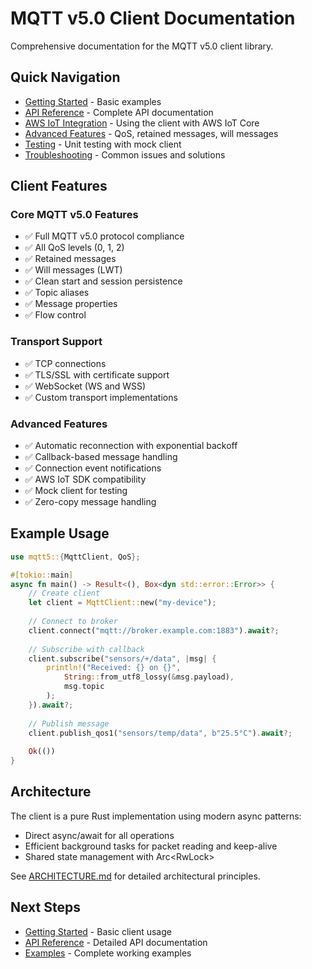 # MQTT v5.0 Client Documentation

Comprehensive documentation for the MQTT v5.0 client library.

## Quick Navigation

- [Getting Started](getting-started.md) - Basic examples
- [API Reference](api-reference.md) - Complete API documentation
- [AWS IoT Integration](aws-iot.md) - Using the client with AWS IoT Core
- [Advanced Features](advanced-features.md) - QoS, retained messages, will messages
- [Testing](testing.md) - Unit testing with mock client
- [Troubleshooting](troubleshooting.md) - Common issues and solutions

## Client Features

### Core MQTT v5.0 Features
- ✅ Full MQTT v5.0 protocol compliance
- ✅ All QoS levels (0, 1, 2)
- ✅ Retained messages
- ✅ Will messages (LWT)
- ✅ Clean start and session persistence
- ✅ Topic aliases
- ✅ Message properties
- ✅ Flow control

### Transport Support
- ✅ TCP connections
- ✅ TLS/SSL with certificate support
- ✅ WebSocket (WS and WSS)
- ✅ Custom transport implementations

### Advanced Features
- ✅ Automatic reconnection with exponential backoff
- ✅ Callback-based message handling
- ✅ Connection event notifications
- ✅ AWS IoT SDK compatibility
- ✅ Mock client for testing
- ✅ Zero-copy message handling

## Example Usage

```rust
use mqtt5::{MqttClient, QoS};

#[tokio::main]
async fn main() -> Result<(), Box<dyn std::error::Error>> {
    // Create client
    let client = MqttClient::new("my-device");
    
    // Connect to broker
    client.connect("mqtt://broker.example.com:1883").await?;
    
    // Subscribe with callback
    client.subscribe("sensors/+/data", |msg| {
        println!("Received: {} on {}", 
            String::from_utf8_lossy(&msg.payload),
            msg.topic
        );
    }).await?;
    
    // Publish message
    client.publish_qos1("sensors/temp/data", b"25.5°C").await?;
    
    Ok(())
}
```

## Architecture

The client is a pure Rust implementation using modern async patterns:

- Direct async/await for all operations
- Efficient background tasks for packet reading and keep-alive
- Shared state management with Arc<RwLock<T>>

See [ARCHITECTURE.md](../../ARCHITECTURE.md) for detailed architectural principles.

## Next Steps

- [Getting Started](getting-started.md) - Basic client usage
- [API Reference](api-reference.md) - Detailed API documentation
- [Examples](../../examples/) - Complete working examples